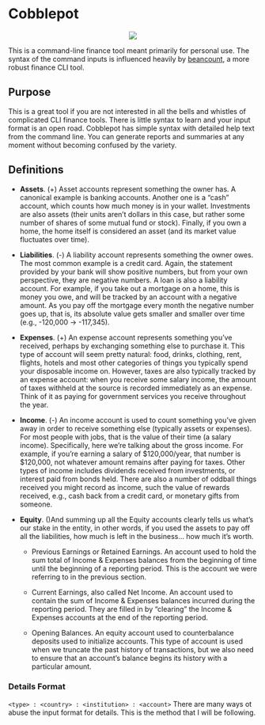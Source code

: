 # Cobblepot

<p align="center">
<img src="https://media.giphy.com/media/UHZMvURcKk8IU/giphy.gif" ></img>
</p>

This is a command-line finance tool meant primarily for personal use. The syntax of the command inputs is influenced heavily by [beancount](https://github.com/beancount/beancount), a more robust finance CLI tool.

## Purpose

This is a great tool if you are not interested in all the bells and whistles of complicated CLI finance tools. There is little syntax to learn and your input format is an open road. Cobblepot has simple syntax with detailed help text from the command line. You can generate reports and summaries at any moment without becoming confused by the variety.

## Definitions

- **Assets**. (+) Asset accounts represent something the owner has. A canonical example is banking accounts. Another one is a “cash” account, which counts how much money is in your wallet. Investments are also assets (their units aren’t dollars in this case, but rather some number of shares of some mutual fund or stock). Finally, if you own a home, the home itself is considered an asset (and its market value fluctuates over time).

- **Liabilities**. (-) A liability account represents something the owner owes. The most common example is a credit card. Again, the statement provided by your bank will show positive numbers, but from your own perspective, they are negative numbers. A loan is also a liability account. For example, if you take out a mortgage on a home, this is money you owe, and will be tracked by an account with a negative amount. As you pay off the mortgage every month the negative number goes up, that is, its absolute value gets smaller and smaller over time (e.g., -120,000 -> -117,345).

- **Expenses**. (+) An expense account represents something you’ve received, perhaps by exchanging something else to purchase it. This type of account will seem pretty natural: food, drinks, clothing, rent, flights, hotels and most other categories of things you typically spend your disposable income on. However, taxes are also typically tracked by an expense account: when you receive some salary income, the amount of taxes withheld at the source is recorded immediately as an expense. Think of it as paying for government services you receive throughout the year.

- **Income**. (-) An income account is used to count something you’ve given away in order to receive something else (typically assets or expenses). For most people with jobs, that is the value of their time (a salary income). Specifically, here we’re talking about the gross income. For example, if you’re earning a salary of $120,000/year, that number is $120,000, not whatever amount remains after paying for taxes. Other types of income includes dividends received from investments, or interest paid from bonds held. There are also a number of oddball things received you might record as income, such the value of rewards received, e.g., cash back from a credit card, or monetary gifts from someone.
- **Equity**. ()And summing up all the Equity accounts clearly tells us what’s our stake in the entity, in other words, if you used the assets to pay off all the liabilities, how much is left in the business… how much it’s worth.

  - Previous Earnings or Retained Earnings. An account used to hold the sum total of Income & Expenses balances from the beginning of time until the beginning of a reporting period. This is the account we were referring to in the previous section.

  - Current Earnings, also called Net Income. An account used to contain the sum of Income & Expenses balances incurred during the reporting period. They are filled in by “clearing” the Income & Expenses accounts at the end of the reporting period.

  - Opening Balances. An equity account used to counterbalance deposits used to initialize accounts. This type of account is used when we truncate the past history of transactions, but we also need to ensure that an account’s balance begins its history with a particular amount.

### Details Format

`<type> : <country> : <institution> : <account>`
There are many ways ot abuse the input format for details. This is the method that I will be following.
